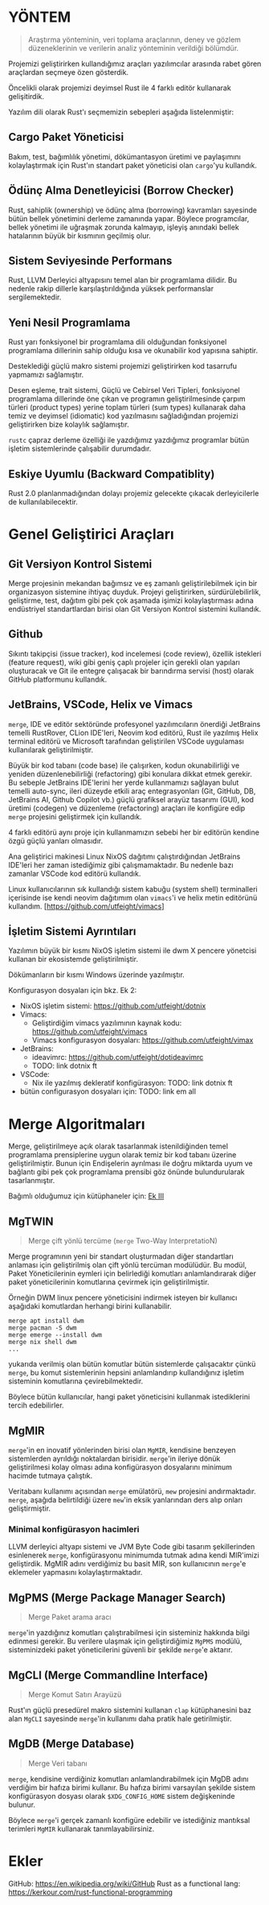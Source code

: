 # YÖNTEM

> Araştırma yönteminin, veri toplama araçlarının, deney ve gözlem düzeneklerinin
> ve verilerin analiz yönteminin verildiği bölümdür.

Projemizi geliştirirken kullandığımız araçları yazılımcılar arasında rabet
gören araçlardan seçmeye özen gösterdik.

Öncelikli olarak projemizi deyimsel Rust ile 4 farklı editör kullanarak gelişitirdik.

Yazılım dili olarak Rust'ı seçmemizin sebepleri aşağıda listelenmiştir:

## Cargo Paket Yöneticisi

Bakım, test, bağımlılık yönetimi, dökümantasyon üretimi ve paylaşımını
kolaylaştırmak için Rust'ın standart paket yöneticisi olan `cargo`'yu kullandık.

## Ödünç Alma Denetleyicisi (Borrow Checker)

Rust, sahiplik (ownership) ve ödünç alma (borrowing) kavramları sayesinde bütün
bellek yönetimini derleme zamanında yapar. Böylece programcılar, bellek yönetimi
ile uğraşmak zorunda kalmayıp, işleyiş anındaki bellek hatalarının büyük bir 
kısmının geçilmiş olur.

## Sistem Seviyesinde Performans

Rust, LLVM Derleyici altyapısını temel alan bir programlama dilidir. Bu nedenle
rakip dillerle karşılaştırıldığında yüksek performanslar sergilemektedir.

## Yeni Nesil Programlama

Rust yarı fonksiyonel bir programlama dili olduğundan fonksiyonel programlama
dillerinin sahip olduğu kısa ve okunabilir  kod yapısına sahiptir.

Desteklediği güçlü makro sistemi projemizi geliştirirken kod tasarrufu yapmamızı
sağlamıştır.

Desen eşleme, trait sistemi, Güçlü ve Cebirsel Veri Tipleri, fonksiyonel programlama dillerinde
öne çıkan ve programın geliştirilmesinde çarpım türleri (product types) yerine
toplam türleri (sum types) kullanarak daha temiz ve deyimsel (idiomatic) kod
yazılmasını sağladığından projemizi geliştirirken bize kolaylık sağlamıştır.

`rustc` çapraz derleme özelliği ile yazdığımız yazdığımız programlar 
bütün işletim sistemlerinde çalışabilir durumdadır.

## Eskiye Uyumlu (Backward Compatiblity)

Rust 2.0 planlanmadığından dolayı projemiz gelecekte çıkacak derleyicilerle de
kullanılabilecektir.

# Genel Geliştirici Araçları

## Git Versiyon Kontrol Sistemi

Merge projesinin mekandan bağımsız ve eş zamanlı geliştirilebilmek için bir
organizasyon sistemine ihtiyaç duyduk. Projeyi geliştirirken, sürdürülebilirlik,
geliştirme, test, dağıtım gibi pek çok aşamada işimizi kolaylaştırması adına
endüstriyel standartlardan birisi olan Git Versiyon Kontrol sistemini kullandık.

## Github

Sıkıntı takipçisi (issue tracker), kod incelemesi (code review), özellik
istekleri (feature request), wiki gibi geniş çaplı projeler için gerekli olan
yapıları oluşturacak ve Git ile entegre çalışacak bir barındırma servisi (host)
olarak GitHub platformunu kullandık.

## JetBrains, VSCode, Helix ve Vimacs

`merge`, IDE ve editör sektöründe profesyonel yazılımcıların önerdiği JetBrains
temelli RustRover, CLion IDE'leri, Neovim kod editörü, Rust ile yazılmış Helix
terminal editörü ve Microsoft tarafından geliştirilen VSCode uygulaması
kullanılarak geliştirilmiştir.

Büyük bir kod tabanı (code base) ile çalışırken, kodun okunabilirliği ve yeniden
düzenlenebilirliği (refactoring) gibi konulara dikkat etmek gerekir. Bu sebeple
JetBrains IDE'lerini her yerde kullanmamızı sağlayan bulut temelli auto-sync,
ileri düzeyde etkili araç entegrasyonları (Git, GitHub, DB, JetBrains AI, Github
Copilot vb.) güçlü grafiksel arayüz tasarımı (GUI), kod üretimi (codegen) ve
düzenleme (refactoring) araçları ile konfigüre edip `merge` projesini geliştirmek
için kullandık.

4 farklı editörü aynı proje için kullanmamızın sebebi her bir editörün kendine
özgü güçlü yanları olmasıdır.

Ana geliştirici makinesi Linux NixOS dağıtımı çalıştırdığından JetBrains
IDE'leri her zaman istediğimiz gibi çalışmamaktadır.
Bu nedenle bazı zamanlar VSCode kod editörü kullandık.

Linux kullanıcılarının sık kullandığı sistem kabuğu (system shell) terminalleri
içerisinde ise kendi neovim dağıtımım olan `vimacs`'i ve helix metin editörünü kullandım.
[https://github.com/utfeight/vimacs]

## İşletim Sistemi Ayrıntıları

Yazılımın büyük bir kısmı NixOS işletim sistemi ile dwm X pencere yönetcisi
kullanan bir ekosistemde geliştirilmiştir.

Dökümanların bir kısmı Windows üzerinde yazılmıştır.

Konfigurasyon dosyaları için bkz. Ek 2:

- NixOS işletim sistemi: https://github.com/utfeight/dotnix
- Vimacs:
  - Geliştirdiğim vimacs yazılımının kaynak kodu:
    https://github.com/utfeight/vimacs
  - Vimacs konfigurasyon dosyaları: https://github.com/utfeight/vimax
- JetBrains:
  - ideavimrc: https://github.com/utfeight/dotideavimrc
  - TODO: link dotnix ft
- VSCode:
  - Nix ile yazılmış dekleratif konfigürasyon: TODO: link dotnix ft
- bütün configurasyon dosyaları için: TODO: link em all

# Merge Algoritmaları

Merge, geliştirilmeye açık olarak tasarlanmak istenildiğinden temel programlama
prensiplerine uygun olarak temiz bir kod tabanı üzerine geliştirilmiştir. Bunun
için Endişelerin ayrılması ile doğru miktarda uyum ve bağlantı gibi pek çok
programlama prensibi göz önünde bulundurularak tasarlanmıştır.

Bağımlı olduğumuz için kütüphaneler için: [Ek III](https://github.com/denizbaba0/merge/blob/master/merge/Cargo.toml)

## MgTWIN

> Merge çift yönlü tercüme (`merge` Two-Way InterpretatioN)

Merge programının yeni bir standart oluşturmadan diğer standartları anlaması
için geliştirilmiş olan çift yönlü tercüman modülüdür. Bu modül, Paket
Yöneticilerinin eymleri için belirlediği komutları anlamlandırarak diğer paket
yöneticilerinin komutlarına çevirmek için geliştirilmiştir.

Örneğin DWM linux pencere yöneticisini indirmek isteyen bir kullanıcı aşağıdaki
komutlardan herhangi birini kullanabilir.

```shell
merge apt install dwm
merge pacman -S dwm
merge emerge --install dwm
merge nix shell dwm
...
```

yukarıda verilmiş olan bütün komutlar bütün sistemlerde çalışacaktır çünkü `merge`,
bu komut sistemlerinin hepsini anlamlandırıp kullandığınız işletim sisteminin
komutlarına çevirebilmektedir.

Böylece bütün kullanıcılar, hangi paket yöneticisini kullanmak istediklerini tercih edebilirler.

## MgMIR

`merge`'in en inovatif yönlerinden birisi olan `MgMIR`, kendisine benzeyen
sistemlerden ayrıldığı noktalardan birisidir. `merge`'in ileriye dönük
geliştirilmesi kolay olması adına konfigürasyon dosyalarını minimum hacimde
tutmaya çalıştık.

Veritabanı kullanımı açısından `merge` emülatörü, `mew` projesini andırmaktadır.
`merge`, aşağıda belirtildiği üzere `mew`'in eksik yanlarından ders alıp onları
geliştirmiştir.

### Minimal konfigürasyon hacimleri

LLVM derleyici altyapı sistemi ve JVM Byte Code gibi tasarım şekillerinden
esinlenerek `merge`, konfigürasyonu minimumda tutmak adına kendi MIR'imizi
geliştirdik. MgMIR adını verdiğimiz bu basit MIR, son kullanıcının `merge`'e
eklemeler yapmasını kolaylaştırmaktadır.

## MgPMS (Merge Package Manager Search)

> Merge Paket arama aracı

`merge`'in yazdığınız komutları çalıştırabilmesi için sisteminiz hakkında bilgi
edinmesi gerekir. Bu verilere ulaşmak için geliştirdiğimiz `MgPMS` modülü,
sisteminizdeki paket yöneticilerini güvenli bir şekilde `merge`'e aktarır.

## MgCLI (Merge Commandline Interface)

> Merge Komut Satırı Arayüzü

Rust'ın güçlü presedürel makro sistemini kullanan `clap` kütüphanesini baz alan
`MgCLI` sayesinde `merge`'in kullanımı daha pratik hale getirilmiştir.

## MgDB (Merge Database)

> Merge Veri tabanı

`merge`, kendisine verdiğiniz komutları anlamlandırabilmek için MgDB adını
verdiğim bir hafıza birimi kullanır. Bu hafıza birimi varsayılan şekilde sistem
konfigürasyon dosyası olarak `$XDG_CONFIG_HOME` sistem değişkeninde bulunur.

Böylece `merge`'i gerçek zamanlı konfigüre edebilir ve istediğiniz mantıksal
terimleri `MgMIR` kullanarak tanımlayabilirsiniz.

# Ekler

GitHub: https://en.wikipedia.org/wiki/GitHub Rust as a functional lang:
https://kerkour.com/rust-functional-programming
